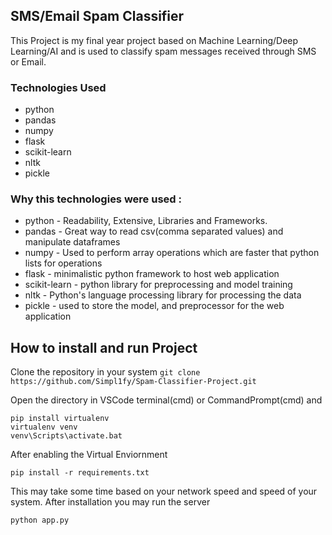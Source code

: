 ## SMS/Email Spam Classifier

This Project is my final year project based on Machine Learning/Deep Learning/AI and is used to classify spam messages received through SMS or Email.

### Technologies Used
- python
- pandas
- numpy
- flask
- scikit-learn
- nltk
- pickle

### Why this technologies were used :

- python - Readability, Extensive, Libraries and Frameworks.
- pandas - Great way to read csv(comma separated values) and manipulate dataframes
- numpy  - Used to perform array operations which are faster that python lists for operations
- flask - minimalistic python framework to host web application
- scikit-learn - python library for preprocessing and model training
- nltk - Python's language processing library for processing the data
- pickle - used to store the model, and preprocessor for the web application

## How to install and run Project

Clone the repository in your system
```git clone https://github.com/Simpl1fy/Spam-Classifier-Project.git```

Open the directory in VSCode terminal(cmd) or CommandPrompt(cmd) and
```
pip install virtualenv
virtualenv venv
venv\Scripts\activate.bat
```

After enabling the Virtual Enviornment
```
pip install -r requirements.txt
```

This may take some time based on your network speed and speed of your system.
After installation you may run the server
```
python app.py
```